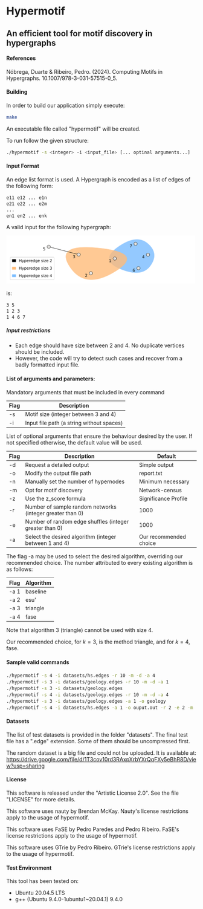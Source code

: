 # Hypermotif
## An efficient tool for motif discovery in hypergraphs

#### References

Nóbrega, Duarte & Ribeiro, Pedro. (2024). Computing Motifs in Hypergraphs. 10.1007/978-3-031-57515-0_5. 

#### Building
In order to build our application simply execute:

```sh
make
```
An executable file called "hypermotif" will be created.

To run follow the given structure:

```sh
./hypermotif -s <integer> -i <input_file> [... optinal arguments...]
```

#### Input Format

An edge list format is used.
A Hypergraph is encoded as a list of edges of the following form:

```
e11 e12 ... e1n         
e21 e22 ... e2m         
...
en1 en2 ... enk 
```

A valid input for the following hypergraph:

<img src="images/sample_hypergraph9.svg" width=500>

is:

```
3 5
1 2 3
1 4 6 7
```
 
##### Input restrictions

* Each edge should have size between 2 and 4. No duplicate vertices should be included.
* However, the code will try to detect such cases and recover from a badly formatted input file.

#### List of arguments and parameters:

Mandatory arguments that must be included in every command

| Flag                | Description                               |
|---------------------|-------------------------------------------|
| -s <integer>        | Motif size (integer between $3$ and $4$)  |
| -i <string>         | Input file path (a string without spaces) |

List of optional arguments that ensure the behaviour desired by the user. If not specified
otherwise, the default value will be used.

| Flag                  | Description                                                 | Default                       |
|-----------------------|-------------------------------------------------------------|-------------------------------|
|       -d              | Request a detailed output                                   | Simple output                 |
|       -o <string>     | Modify the output file path                                 | report.txt                    |
|       -n <integer>    | Manually set the number of hypernodes                       | Minimum necessary             |
|       -m              | Opt for motif discovery                                     | Network-census                |
|       -z              | Use the z_score formula                                     | Significance Profile          |
|       -r <integer>    | Number of sample random networks (integer greater than $0$) | 1000                          |
|       -e <integer>    | Number of random edge shuffles (integer greater than $0$)   | 1000                          |
|       -a <integer>    | Select the desired algorithm (integer between $1$ and $4$)  | Our recommended choice        |

The flag -a <integer> may be used to select the desired algorithm, overriding our recommended choice. The number attributed to every existing algorithm is as follows:

| Flag                      | Algorithm                                       |
|---------------------------|-------------------------------------------------|
| -a 1                      | baseline                                        |
| -a 2                      | esu'                                            |
| -a 3                      | triangle                                        |
| -a 4                      | fase                                            |

Note that algorithm 3 (triangle) cannot be used with size 4. 

Our recommended choice, for $k=3$, is the method triangle, and for $k=4$, fase.

#### Sample valid commands


``` bash
./hypermotif -s 4 -i datasets/hs.edges -r 10 -m -d -a 4
./hypermotif -s 3 -i datasets/geology.edges -r 10 -m -d -a 1
./hypermotif -s 3 -i datasets/geology.edges
./hypermotif -s 4 -i datasets/geology.edges -r 10 -m -d -a 4
./hypermotif -s 3 -i datasets/geology.edges -a 1 -o geology
./hypermotif -s 4 -i datasets/hs.edges -a 1 -o ouput.out -r 2 -e 2 -m 
```
#### Datasets

The list of test datasets is provided in the folder "datasets".
The final test file has a ".edge" extension.
Some of them should be uncompressed first.

The random dataset is a big file and could not be uploaded. 
It is available at: https://drive.google.com/file/d/1T3cov10rd3RAxpXrbYXrQqFXy5eBhR8D/view?usp=sharing

#### License

This software is released under the "Artistic License 2.0". See the file "LICENSE" for more details.

This software uses nauty by Brendan McKay. Nauty's license restrictions apply to the usage of hypermotif.

This software uses FaSE by Pedro Paredes and Pedro Ribeiro. FaSE's license restrictions apply to the usage of hypermotif.

This software uses GTrie by Pedro Ribeiro. GTrie's license restrictions apply to the usage of hypermotif.

#### Test Environment

This tool has been tested on:
* Ubuntu 20.04.5 LTS
* g++ (Ubuntu 9.4.0-1ubuntu1~20.04.1) 9.4.0
